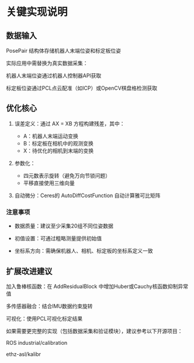 # 关键实现说明
## 数据输入  
PosePair 结构体存储机器人末端位姿和标定板位姿

实际应用中需替换为真实数据采集：

机器人末端位姿通过机器人控制器API获取

标定板位姿通过PCL点云配准（如ICP）或OpenCV棋盘格检测获取

## 优化核心
1. 误差定义：通过 AX = XB 方程构建残差，其中：

   - A：机器人末端运动变换
   - B：标定板在相机中的观测变换
   - X：待优化的相机到末端的变换

2. 参数化：

   - 四元数表示旋转（避免万向节锁问题）
   - 平移直接使用三维向量

3. 自动微分：Ceres的 AutoDiffCostFunction 自动计算雅可比矩阵

### 注意事项
- 数据质量：建议至少采集20组不同位姿数据

- 初值设置：可通过粗略测量提供初始值

- 坐标系方向：需确保机器人、相机、标定板的坐标系定义一致

## 扩展改进建议
   加入鲁棒核函数：在 AddResidualBlock 中增加Huber或Cauchy核函数抑制异常值

多传感器融合：结合IMU数据约束旋转

可视化：使用PCL可视化标定结果

如果需要更完整的实现（包括数据采集和验证模块），建议参考以下开源项目：

ROS industrial/calibration

ethz-asl/kalibr